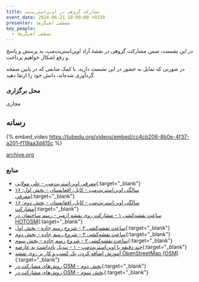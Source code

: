 ```yaml
---
title: مشارکت گروهی در اوپن‌استریت‌مپ
event_date: 2024-06-21 18:00:00 +0330
presenter: مصطفی آهنگرها
key_people:
  - مصطفی آهنگرها
---
```


در این نشست، ضمن مشارکت گروهی در نقشهٔ آزاد اوپن‌استریت‌مپ، به پرسش و پاسخ و رفع اشکال خواهیم پرداخت.

در صورتی که تمایل به حضور در این نشست دارید، با کمک منابعی که در پایین صفحه گردآوری شده‌اند، دانش خود را ارتقا دهید.

### محل برگزاری

مجازی

## رسانه

{% embed_video https://tubedu.org/videos/embed/cc4cb206-8b0e-4f37-a201-f119aa3d415c %}

[archive.org](https://archive.org/details/dona-06-osm)

### منابع

- [معرفی اوپن‌استریت‌مپ - علی مولایی](https://peertube.linuxrocks.online/w/wLE6jzsKfQCL5RZVDqfUew){:target="_blank"}
- [۱۶ سالگی اوپن‌استریت‌مپ - کابل، افغانستان - بخش اول:‌ معرفی](https://peertube.linuxrocks.online/w/xqfUveDgDtPwpkmG3xh7un){:target="_blank"}
- [۱۶ سالگی اوپن‌استریت‌مپ - کابل، افغانستان - بخش دوم: مشارکت](https://peertube.linuxrocks.online/w/8G64jm1ET4stnqZuAH4iGZ){:target="_blank"}
- [ساعتِ نقشه‌کشی ۱ - مشارکت روی نقشه ازمیر - رسم ساختمان در HOTOSM](https://peertube.linuxrocks.online/w/hm9gzjsmtdgjUBvxF2KHud){:target="_blank"}
- [ساعتِ نقشه‌کشی ۲ - شروع رسم جاده - بخش اول](https://peertube.linuxrocks.online/w/5vdJwWhr1QHLca8R3WYJ9q){:target="_blank"}
- [ساعتِ نقشه‌کشی ۲ - شروع رسم جاده - بخش دوم](https://peertube.linuxrocks.online/w/gypyzJCRqH8FvxvhWCwiUh){:target="_blank"}
- [ساعتِ نقشه‌کشی ۲ - شروع رسم جاده - بخش سوم](https://peertube.linuxrocks.online/w/s5EvuJjRF6TV2CmUEEamBR){:target="_blank"}
- [چند دقیقه با اوپن‌استریت‌مپ - ۱ - تبدیل یادداشت به عارضه](https://peertube.linuxrocks.online/w/d92QZszhQ8kwKojZWVTmsh){:target="_blank"}
- [آموزش اضافه کردن یک کسب و کار بر روی نقشه OpenStreetMap (OSM)](https://aparat.com/v/gxp9U){:target="_blank"}
- [روش‌های مشارکت در OSM - بخش دوم](https://peertube.linuxrocks.online/w/fb427ab8-af9c-4f11-b047-c383b84ee903){:target="_blank"}
- [روش‌های مشارکت در OSM - بخش سوم](https://peertube.linuxrocks.online/w/8b150211-5533-45c1-8385-5c99373cde62){:target="_blank"}

